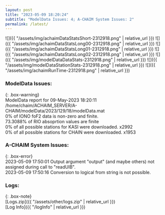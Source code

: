 ```yaml
---
layout: post
title: "2023-05-09 18:20:24"
subtitle: "ModelData Issues: 4; A-CHAIM System Issues: 2"
permalink: /latest/
---
```


![]({{ "/assets/img/achaimDataStatsShort-2312918.png" | relative_url }})
![]({{ "/assets/img/achaimDataStatsLong00-2312918.png" | relative_url }})
![]({{ "/assets/img/achaimDataStatsLong01-2312918.png" | relative_url }})
![]({{ "/assets/img/achaimDataStatsLong02-2312918.png" | relative_url }})
![]({{ "/assets/img/modelDataDataStats-2312918.png" | relative_url }})
![]({{ "/assets/img/modelDataStationStats-2312918.png" | relative_url }})
![]({{ "/assets/img/achaimRunTime-2312918.png" | relative_url }})


### ModelData Issues:  
  
{: .box-warning}  
 ModelData report for 09-May-2023 18:20:11   
 /home/chaim/ACHAIM_SERVER/A-CHAIM/modelData/2023/129/18/modelData.mat   
 0% of IONO foF2 data is non-zero and finite.   
 73.3088% of RIO absoprtion values are finite   
 0% of all possible stations for KASI were downloaded. x2992   
 0% of all possible stations for CHAIN were downloaded. x1953   
  
### A-CHAIM System Issues:  
  
{: .box-error}  
2023-05-09 17:50:01 Output argument "output" (and maybe others) not assigned during call to "readUIB".  
2023-05-09 17:50:16 Conversion to logical from string is not possible.  

### Logs:  
  
{: .box-note}  
[Logs.zip]({{ "/assets/other/logs.zip" | relative_url }})  
[Log Info]({{ "/logInfo" | relative_url }})  
